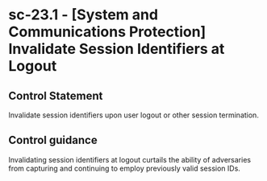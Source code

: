 # sc-23.1 - \[System and Communications Protection\] Invalidate Session Identifiers at Logout

## Control Statement

Invalidate session identifiers upon user logout or other session termination.

## Control guidance

Invalidating session identifiers at logout curtails the ability of adversaries from capturing and continuing to employ previously valid session IDs.
